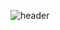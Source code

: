 ![header](https://capsule-render.vercel.app/api?type=slice&color=timeGradient&height=100&text=Jen%20Seop&animation=twinkling&fontSize=55&fontAlign=80&fontAlignY=27&desc=beyond%20your%20imagination&descAlign=15&descAlignY=65&&rotate=6&)
